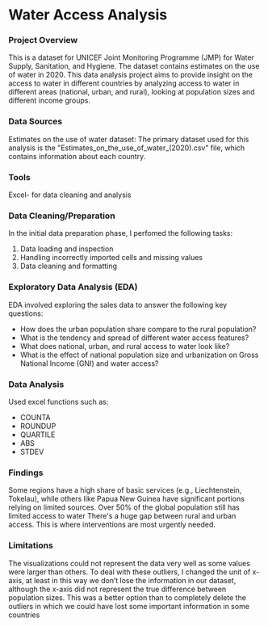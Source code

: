 # Water Access Analysis

### Project Overview

This is a dataset for UNICEF Joint Monitoring Programme (JMP) for Water Supply, Sanitation, and Hygiene. The dataset contains estimates on the use of water in 2020. This data analysis project aims to provide insight on the access to water in different countries by analyzing access to water in different areas (national, urban, and rural), looking at population sizes and different income groups.

### Data Sources

Estimates on the use of water dataset: The primary dataset used for this analysis is the "Estimates_on_the_use_of_water_(2020).csv" file, which contains information about each country.

### Tools

Excel- for data cleaning and analysis




### Data Cleaning/Preparation

In the initial data preparation phase, I perfomed the following tasks:
1. Data loading and inspection
2. Handling incorrectly imported cells and missing values
3. Data cleaning and formatting

   
### Exploratory Data Analysis (EDA) 

EDA involved exploring the sales data to answer the following key questions:

- How does the urban population share compare to the rural population?
- What is the tendency and spread of different water access features?
- What does national, urban, and rural access to water look like?
- What is the effect of national population size and urbanization on Gross National Income (GNI) and water access?
  
### Data Analysis

Used excel functions such as: 
- COUNTA 
- ROUNDUP
- QUARTILE
- ABS
- STDEV

### Findings
Some regions have a high share of basic services (e.g., Liechtenstein, Tokelau), while others like Papua New Guinea have significant portions relying on limited sources.
Over 50% of the global population still has limited access to water
There's a huge gap between rural and urban access. This is where interventions are most urgently needed.

### Limitations
The visualizations could not represent the data very well as some values were larger than others. To deal with these outliers, I changed the unit of x-axis, at least in this way we don’t lose the information in our dataset, although the x-axis did not represent the true difference between population sizes. This was a better option than to completely delete the outliers in which we could have lost some important information in some countries 
